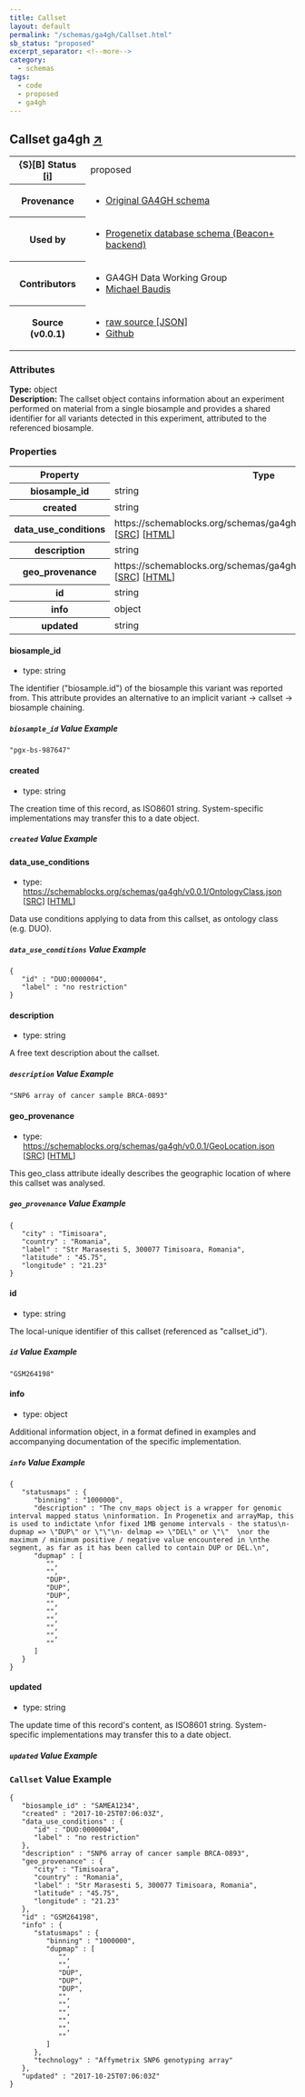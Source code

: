 ```yaml
---
title: Callset
layout: default
permalink: "/schemas/ga4gh/Callset.html"
sb_status: "proposed"
excerpt_separator: <!--more-->
category:
  - schemas
tags:
  - code
  - proposed
  - ga4gh
---
```



<div id="schema-header-title">
  <h2>Callset <span id="schema-header-title-project">ga4gh <a href="https://github.com/ga4gh-schemablocks/blocks" target="_BLANK">&nearr;</a></span> </h2>
</div>

<table id="schema-header-table">
  <tr>
    <th>{S}[B] Status <a href="https://schemablocks.org/about/sb-status-levels.html">[i]</a></th>
    <td><div id="schema-header-status">proposed</div></td>
  </tr>

  <tr>
    <th>Provenance</th>
    <td>
      <ul>
<li><a href="https://github.com/ga4gh/ga4gh-schemas/blob/master/src/main/proto/ga4gh/variants.proto#L65">Original GA4GH schema</a></li>
      </ul>
    </td>
  </tr>
  <tr>
    <th>Used by</th>
    <td>
      <ul>
<li><a href="https://github.com/progenetix/schemas/tree/master/main/yaml">Progenetix database schema (Beacon+ backend)</a></li>
      </ul>
    </td>
  </tr>

<!--more-->

  <tr>
    <th>Contributors</th>
    <td>
      <ul>
<li>GA4GH Data Working Group</li>
<li><a href="https://orcid.org/0000-0002-9903-4248">Michael Baudis</a></li>
      </ul>
    </td>
  </tr>
  <tr>
    <th>Source (v0.0.1)</th>
    <td>
      <ul>
        <li><a href="current/Callset.json" target="_BLANK">raw source [JSON]</a></li>
        <li><a href="https://github.com/ga4gh-schemablocks/blocks/blob/master/schemas/Callset.yaml" target="_BLANK">Github</a></li>
      </ul>
    </td>
  </tr>
</table>

<div id="schema-attributes-title">
  <h3>Attributes</h3>
</div>

  
__Type:__ object  
__Description:__ The callset object contains information about an experiment performed on 
material from a single biosample and provides a shared identifier for all 
variants detected in this experiment, attributed to the referenced biosample.


### Properties

<table id="schema-properties-table">
  <tr>
    <th>Property</th>
    <th>Type</th>
  </tr>
  <tr>
    <th>biosample_id</th>
    <td>string</td>
  </tr>
  <tr>
    <th>created</th>
    <td>string</td>
  </tr>
  <tr>
    <th>data_use_conditions</th>
    <td>https://schemablocks.org/schemas/ga4gh/v0.0.1/OntologyClass.json [<a href="https://schemablocks.org/schemas/ga4gh/v0.0.1/OntologyClass.json" target="_BLANK">SRC</a>] [<a href="https://schemablocks.org/schemas/ga4gh/OntologyClass.html" target="_BLANK">HTML</a>]</td>
  </tr>
  <tr>
    <th>description</th>
    <td>string</td>
  </tr>
  <tr>
    <th>geo_provenance</th>
    <td>https://schemablocks.org/schemas/ga4gh/v0.0.1/GeoLocation.json [<a href="https://schemablocks.org/schemas/ga4gh/v0.0.1/GeoLocation.json" target="_BLANK">SRC</a>] [<a href="https://schemablocks.org/schemas/ga4gh/GeoLocation.html" target="_BLANK">HTML</a>]</td>
  </tr>
  <tr>
    <th>id</th>
    <td>string</td>
  </tr>
  <tr>
    <th>info</th>
    <td>object</td>
  </tr>
  <tr>
    <th>updated</th>
    <td>string</td>
  </tr>

</table>


#### biosample_id

* type: string

The identifier ("biosample.id") of the biosample this variant was 
reported from. This attribute provides an alternative to an implicit 
variant -> callset -> biosample chaining.


##### `biosample_id` Value Example  

```
"pgx-bs-987647"
```

#### created

* type: string

The creation time of this record, as ISO8601 string. System-specific 
implementations may transfer this to a date object.


##### `created` Value Example  


#### data_use_conditions

* type: https://schemablocks.org/schemas/ga4gh/v0.0.1/OntologyClass.json [<a href="https://schemablocks.org/schemas/ga4gh/v0.0.1/OntologyClass.json" target="_BLANK">SRC</a>] [<a href="https://schemablocks.org/schemas/ga4gh/OntologyClass.html" target="_BLANK">HTML</a>]

Data use conditions applying to data from this callset, as ontology class 
(e.g. DUO).


##### `data_use_conditions` Value Example  

```
{
   "id" : "DUO:0000004",
   "label" : "no restriction"
}
```

#### description

* type: string

A free text description about the callset.


##### `description` Value Example  

```
"SNP6 array of cancer sample BRCA-0893"
```

#### geo_provenance

* type: https://schemablocks.org/schemas/ga4gh/v0.0.1/GeoLocation.json [<a href="https://schemablocks.org/schemas/ga4gh/v0.0.1/GeoLocation.json" target="_BLANK">SRC</a>] [<a href="https://schemablocks.org/schemas/ga4gh/GeoLocation.html" target="_BLANK">HTML</a>]

This geo_class attribute ideally describes the geographic location of 
where this callset was analysed.


##### `geo_provenance` Value Example  

```
{
   "city" : "Timisoara",
   "country" : "Romania",
   "label" : "Str Marasesti 5, 300077 Timisoara, Romania",
   "latitude" : "45.75",
   "longitude" : "21.23"
}
```

#### id

* type: string

The local-unique identifier of this callset (referenced as "callset_id").


##### `id` Value Example  

```
"GSM264198"
```

#### info

* type: object

Additional information object, in a format defined in examples and 
accompanying documentation of the specific implementation.


##### `info` Value Example  

```
{
   "statusmaps" : {
      "binning" : "1000000",
      "description" : "The cnv_maps object is a wrapper for genomic interval mapped status \ninformation. In Progenetix and arrayMap, this is used to indictate \nfor fixed 1MB genome intervals - the status\n- dupmap => \"DUP\" or \"\"\n- delmap => \"DEL\" or \"\"  \nor the maximum / minimum positive / negative value encountered in \nthe segment, as far as it has been called to contain DUP or DEL.\n",
      "dupmap" : [
         "",
         "",
         "DUP",
         "DUP",
         "DUP",
         "",
         "",
         "",
         "",
         "",
         ""
      ]
   }
}
```

#### updated

* type: string

The update time of this record's content, as ISO8601 string.
System-specific implementations may transfer this to a date object.


##### `updated` Value Example  



### `Callset` Value Example  

```
{
   "biosample_id" : "SAMEA1234",
   "created" : "2017-10-25T07:06:03Z",
   "data_use_conditions" : {
      "id" : "DUO:0000004",
      "label" : "no restriction"
   },
   "description" : "SNP6 array of cancer sample BRCA-0893",
   "geo_provenance" : {
      "city" : "Timisoara",
      "country" : "Romania",
      "label" : "Str Marasesti 5, 300077 Timisoara, Romania",
      "latitude" : "45.75",
      "longitude" : "21.23"
   },
   "id" : "GSM264198",
   "info" : {
      "statusmaps" : {
         "binning" : "1000000",
         "dupmap" : [
            "",
            "",
            "DUP",
            "DUP",
            "DUP",
            "",
            "",
            "",
            "",
            "",
            ""
         ]
      },
      "technology" : "Affymetrix SNP6 genotyping array"
   },
   "updated" : "2017-10-25T07:06:03Z"
}
```


